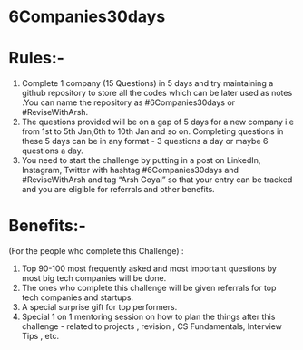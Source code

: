 # 6Companies30days

# Rules:-
1) Complete 1 company (15 Questions) in 5 days and try maintaining a github repository to store all the codes which can be later used as notes .You can name the   repository as #6Companies30days or #ReviseWithArsh.
2) The questions provided will be on a gap of 5 days for a new company i.e from 1st to 5th Jan,6th to 10th Jan and so on.
Completing questions in these 5 days can be in any format - 3 questions a day or maybe 6 questions a day.
3) You need to start the challenge by putting in a post on LinkedIn, Instagram, Twitter with hashtag #6Companies30days and #ReviseWithArsh and tag “Arsh Goyal” so that your entry can be tracked and you are eligible for referrals and other benefits.


# Benefits:-
(For the people who complete this Challenge) :

1) Top 90-100 most frequently asked and most important questions by most big tech companies will be done.
2) The ones who complete this challenge will be given referrals for top tech companies and startups.
3) A special surprise gift for top performers.
4) Special 1 on 1 mentoring session on how to plan the things after this challenge - related to projects , revision , CS Fundamentals, Interview Tips , etc.
